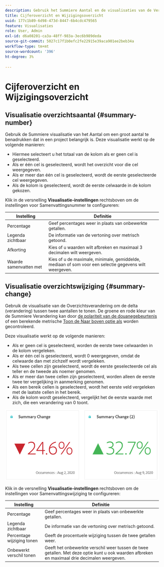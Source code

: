 ```yaml
---
description: Gebruik het Summiere Aantal en de visualisaties van de Verandering om belangrijke gegevenspunten in een project te tonen.
title: Cijferoverzicht en Wijzigingsoverzicht
uuid: 177c1b89-6d98-473d-8447-6b4cdc479565
feature: Visualisaties
role: User, Admin
exl-id: d6a08201-ca3a-48ff-983a-3ec6b989deda
source-git-commit: 5027c17f1b0efc2fe22915e39aca901ee2beb34a
workflow-type: tm+mt
source-wordcount: '396'
ht-degree: 3%

---
```


# Cijferoverzicht en Wijzigingsoverzicht

## Visualisatie overzichtsaantal {#summary-number}

Gebruik de Summiere visualisatie van het Aantal om een groot aantal te benadrukken dat in een project belangrijk is. Deze visualisatie werkt op de volgende manieren:

* Hiermee selecteert u het totaal van de kolom als er geen cel is geselecteerd.
* Als er één cel is geselecteerd, wordt het overzicht voor die cel weergegeven.
* Als er meer dan één cel is geselecteerd, wordt de eerste geselecteerde cel weergegeven.
* Als de kolom is geselecteerd, wordt de eerste celwaarde in de kolom gekozen.

Klik in de versnelling **Visualisatie-instellingen** rechtsboven om de instellingen voor Samenvattingsnummer te configureren:

| Instelling | Definitie |
|--- |--- |
| Percentage | Geef percentages weer in plaats van onbewerkte getallen. |
| Legenda zichtbaar | De informatie van de vertoning over metrisch getoond. |
| Afkorting | Kies of u waarden wilt afbreken en maximaal 3 decimalen wilt weergeven. |
| Waarde samenvatten met | Kies of u de maximale, minimale, gemiddelde, mediaan of som voor een selectie gegevens wilt weergeven. |

## Visualisatie overzichtswijziging {#summary-change}

Gebruik de visualisatie van de Overzichtsverandering om de delta (verandering) tussen twee aantallen te tonen. De groene en rode kleur van de Summiere Verandering kan door [de polariteit van de douanegebeurtenis ](https://experienceleague.adobe.com/docs/analytics/admin/admin-tools/success-events/success-event.html) of een berekende metrische [Toon de Naar boven optie als](https://experienceleague.adobe.com/docs/analytics/components/calculated-metrics/calcmetric-workflow/cm-build-metrics.html) worden gecontroleerd.

Deze visualisatie werkt op de volgende manieren:

* Als er geen cel is geselecteerd, worden de eerste twee celwaarden in de kolom vergeleken.
* Als er één cel is geselecteerd, wordt 0 weergegeven, omdat de celwaarde dan met zichzelf wordt vergeleken.
* Als twee cellen zijn geselecteerd, wordt de eerste geselecteerde cel als teller en de tweede als noemer genomen.
* Als er meer dan twee cellen zijn geselecteerd, worden alleen de eerste twee ter vergelijking in aanmerking genomen.
* Als een bereik cellen is geselecteerd, wordt het eerste veld vergeleken met de laatste cellen in het bereik.
* Als de kolom wordt geselecteerd, vergelijkt het de eerste waarde met zich, die een verandering van 0 toont.


![](assets/summary-change.png)


Klik in de versnelling **Visualisatie-instellingen** rechtsboven om de instellingen voor Samenvattingswijziging te configureren:

| Instelling | Definitie |
|--- |--- |
| Percentage | Geef percentages weer in plaats van onbewerkte getallen. |
| Legenda zichtbaar | De informatie van de vertoning over metrisch getoond. |
| Percentage wijziging tonen | Geeft de procentuele wijziging tussen de twee getallen weer. |
| Onbewerkt verschil tonen | Geeft het onbewerkte verschil weer tussen de twee getallen. Met deze optie kunt u ook waarden afbreken en maximaal drie decimalen weergeven. |
